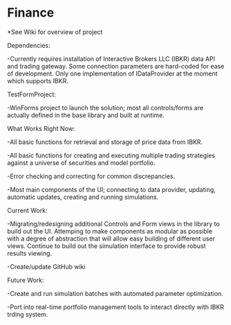 # Finance

*See Wiki for overview of project

Dependencies:

-Currently requires installation of Interactive Brokers LLC (IBKR) data API and trading gateway.  Some connection parameters are hard-coded for ease of development.  Only one implementation of IDataProvider at the moment which supports IBKR.

TestFormProject:

-WinForms project to launch the solution; most all controls/forms are actually defined in the base library and built at runtime.

What Works Right Now:

-All basic functions for retrieval and storage of price data from IBKR.

-All basic functions for creating and executing multiple trading strategies against a universe of securities and model portfolio.

-Error checking and correcting for common discrepancies.

-Most main components of the UI; connecting to data provider, updating, automatic updates, creating and running simulations.

Current Work:

-Migrating/redesigning additional Controls and Form views in the library to build out the UI.  Attemping to make components as modular as possible with a degree of abstraction that will allow easy building of different user views.  Continue to build out the simulation interface to provide robust results viewing.

-Create/update GitHub wiki

Future Work:

-Create and run simulation batches with automated parameter optimization.

-Port into real-time portfolio management tools to interact directly with IBKR trding system.

